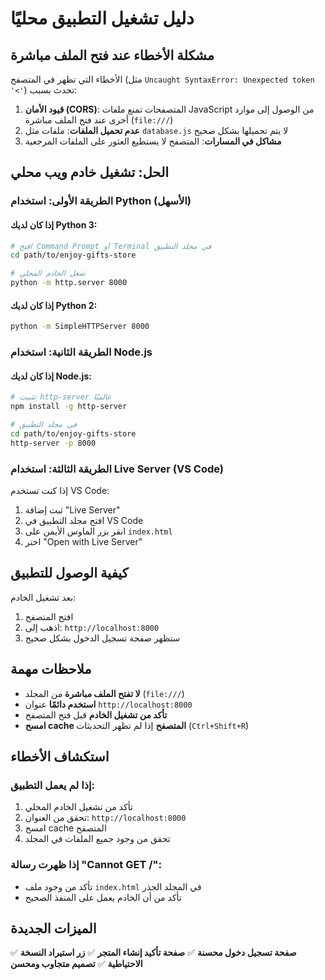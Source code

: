 # دليل تشغيل التطبيق محليًا

## مشكلة الأخطاء عند فتح الملف مباشرة

الأخطاء التي تظهر في المتصفح (مثل `Uncaught SyntaxError: Unexpected token '<'`) تحدث بسبب:

1. **قيود الأمان (CORS)**: المتصفحات تمنع ملفات JavaScript من الوصول إلى موارد أخرى عند فتح الملف مباشرة (`file:///`)
2. **عدم تحميل الملفات**: ملفات مثل `database.js` لا يتم تحميلها بشكل صحيح
3. **مشاكل في المسارات**: المتصفح لا يستطيع العثور على الملفات المرجعية

## الحل: تشغيل خادم ويب محلي

### الطريقة الأولى: استخدام Python (الأسهل)

#### إذا كان لديك Python 3:
```bash
# افتح Command Prompt أو Terminal في مجلد التطبيق
cd path/to/enjoy-gifts-store

# شغل الخادم المحلي
python -m http.server 8000
```

#### إذا كان لديك Python 2:
```bash
python -m SimpleHTTPServer 8000
```

### الطريقة الثانية: استخدام Node.js

#### إذا كان لديك Node.js:
```bash
# تثبيت http-server عالميًا
npm install -g http-server

# في مجلد التطبيق
cd path/to/enjoy-gifts-store
http-server -p 8000
```

### الطريقة الثالثة: استخدام Live Server (VS Code)

إذا كنت تستخدم VS Code:
1. ثبت إضافة "Live Server"
2. افتح مجلد التطبيق في VS Code
3. انقر بزر الماوس الأيمن على `index.html`
4. اختر "Open with Live Server"

## كيفية الوصول للتطبيق

بعد تشغيل الخادم:
1. افتح المتصفح
2. اذهب إلى: `http://localhost:8000`
3. ستظهر صفحة تسجيل الدخول بشكل صحيح

## ملاحظات مهمة

- **لا تفتح الملف مباشرة** من المجلد (`file:///`)
- **استخدم دائمًا** عنوان `http://localhost:8000`
- **تأكد من تشغيل الخادم** قبل فتح المتصفح
- **امسح cache المتصفح** إذا لم تظهر التحديثات (`Ctrl+Shift+R`)

## استكشاف الأخطاء

### إذا لم يعمل التطبيق:
1. تأكد من تشغيل الخادم المحلي
2. تحقق من العنوان: `http://localhost:8000`
3. امسح cache المتصفح
4. تحقق من وجود جميع الملفات في المجلد

### إذا ظهرت رسالة "Cannot GET /":
- تأكد من وجود ملف `index.html` في المجلد الجذر
- تأكد من أن الخادم يعمل على المنفذ الصحيح

## الميزات الجديدة

✅ **صفحة تسجيل دخول محسنة**
✅ **صفحة تأكيد إنشاء المتجر**
✅ **زر استيراد النسخة الاحتياطية**
✅ **تصميم متجاوب ومحسن**

